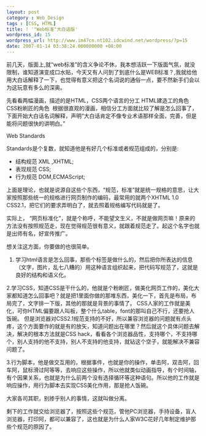 ```yaml
---
layout: post
category : Web_Design
tags : [CSS, HTML]
title: ! '"Web标准"大白话版'
wordpress_id: 15
wordpress_url: http://www.im47cn.nt102.idcwind.net/wordpress/?p=15
date: 2007-01-14 03:38:24.000000000 +08:00
---
```

前几天，版面上,就“web标准”的含义争论不休，我本想活跃一下版面气氛，就没限制，谁知道演变成口水贴，今天又有人问到了到底什么是WEB标准？,我就给他用大白话解释了一下，也觉得有意义把这个名词说的通俗一点，要不然新手们会以为这玩意有多么的深奥。

先看看两幅漫画，描述的是HTML，CSS两个语言的分工
HTML建造工的角色
<img src="upload/month_08-01/z200812623846.png" border="0" alt=""/>
CSS粉刷匠的角色
<img src="upload/month_08-01/8200812623918.png" border="0" alt=""/>
根据很直观的漫画，相信分工方面就比较了解是怎么回事了，下面开始大白话名词解释，声明“大白话肯定不像专业术语那样全面，完善，但是能将问题很快的讲明白。”

Web Standards

Standards是个复数，就知道他是有好几个标准或者规范组成的，分别是:
<ul>
 <li>结构规范 XML ,XHTML;
 </li><li>表现规范 CSS;
 </li><li>行为规范 DOM,ECMAScript;
</li></ul>上面是理论，也就是说源自这些个东西，“规范，标准”就是统一规格的意思，让大家按照那些统一的规格进行网页制作的编码，最常用的就两个XHTML 1.0 CSS2.1，把它们的要求弄明白了，就去照着规格编写代码就是了。

实际上， “网页标准化”，就是个称呼，不能望文生义，不就是做网页嘛！原来的方法没有按照规范走，现在觉得规范很有意义，就跟着规范走了。起这个名字也就是出师有名，好宣传推广。

想关注这方面，你要做的也很简单。

1. 学习html语言是怎么回事，那些个标签是做什么的，然后把你所表达的信息（文字，图片，乱七八糟的）用这种语言组织起来，把代码写规范了，这就是良好的结构和语义化。

2.学习CSS，知道CSS是干什么的，他就是个粉刷匠，做美化网页工作的，美化大家都知道怎么回事吧？就是把1里面你做的那堆东西，美化一下，首先是布局，布局完了，文字排一下版，其他的那就是背景的事情了。
CSS人家的工作就是美化，可你HTML偏要跟人叫板，整个什么table，font的那叫自己不行，还要抢人饭碗。
但是浏览器对CSS2.1规范支持的不好，所以兼容浏览器的问题就有点头疼，这个方面要作的就是有的放矢，知道问题出在哪里？然后就这个具体问题去解决，解决的根本方法就是CSS hack，看看各个浏览器品性，支持哪个，不支持哪个，别人支持的他不支持，别人不支持的他支持，就钻这个空子，就能解决不兼容问题了。

3.行为脚本，他是做交互用的，根据事件，也就是你的操作，单击阿，双击阿，回车阿，鼠标滑过阿等等，去响应这些操作，所以他就类似动画指导，有个时间轴，有个因果关系，也就是为什么前两个没有选择循环等这种语句。所以他的工作就是响应操作，用行为脚本去实现CSS美化作用，那是抢人饭碗。

大家各司其职，别掺乎别人的事情，这就叫做分离。

剩下的工作就交给浏览器了，按照这些个规范，管他PC浏览器，手持设备，盲人浏览器，打印阿，都可以兼容了，这也就是为什么人家W3C花好几年制定维护那些个规范的原因了。
